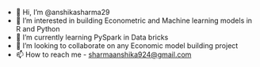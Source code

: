 - 👋 Hi, I’m @anshikasharma29
- 👀 I’m interested in building Econometric and Machine learning models in R and Python
- 🌱 I’m currently learning PySpark in Data bricks
- 💞️ I’m looking to collaborate on any Economic model building project 
- 📫 How to reach me - sharmaanshika924@gmail.com

<!---
anshikasharma29/anshikasharma29 is a ✨ special ✨ repository because its `README.md` (this file) appears on your GitHub profile.
You can click the Preview link to take a look at your changes.
--->
